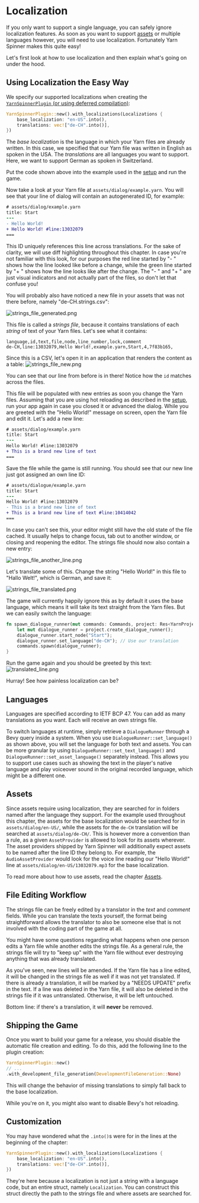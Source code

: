# Localization

If you only want to support a single language, you can safely ignore localization features.
As soon as you want to support [assets](assets.md) or multiple languages however, you will need to use localization.
Fortunately Yarn Spinner makes this quite easy!

Let's first look at how to use localization and then explain what's going on under the hood.

## Using Localization the Easy Way

We specify our supported localizations when creating the [`YarnSpinnerPlugin` (or using deferred compilation)](compiling_yarn_files.md):

```rust
YarnSpinnerPlugin::new().with_localizations(Localizations {
    base_localization: "en-US".into(),
    translations: vec!["de-CH".into()],
})
```

The *base localization* is the language in which your Yarn files are already written.
In this case, we specified that our Yarn file was written in English as spoken in the USA.
The *translations* are all languages you want to support. Here, we want to support German as spoken in Switzerland.

Put the code shown above into the example used in the [setup](setup.md) and run the game.

Now take a look at your Yarn file at `assets/dialog/example.yarn`.
You will see that your line of dialog will contain an autogenerated ID, for example:
```diff
# assets/dialog/example.yarn
title: Start
---
- Hello World!
+ Hello World! #line:13032079 
===
```
This ID uniquely references this line across translations.
For the sake of clarity, we will use diff highlighting throughout this chapter.
In case you're not familiar with this look, for our purposes the red line started by "- " shows how the line looked like before a change,
while the green line started by "+ " shows how the line looks like after the change. The "- " and "+ " are just visual indicators and not actually part
of the files, so don't let that confuse you!

You will probably also have noticed a new file in your assets that was not there before, namely "de-CH.strings.csv":

![strings_file_generated.png](strings_file_generated.png)

This file is called a *strings file*, because it contains translations of each *string* of text of your Yarn files.
Let's see what it contains:

```csv
language,id,text,file,node,line_number,lock,comment
de-CH,line:13032079,Hello World!,example.yarn,Start,4,7f83b165,
```

Since this is a CSV, let's open it in an application that renders the content as a table:
![strings_file_new.png](strings_file_new.png)

You can see that our line from before is in there! Notice how the `id` matches across the files.

This file will be populated with new entries as soon you change the Yarn files. Assuming that you
are using hot reloading as described in the [setup](setup.md), run your app again in case you closed it or advanced the dialog.
While you are greeted with the "Hello World!" message on screen, open the Yarn file and edit it. Let's add a new line:

```diff
# assets/dialog/example.yarn
title: Start
---
Hello World! #line:13032079 
+ This is a brand new line of text
===
```

Save the file while the game is still running. You should see that our new line just got assigned an own line ID:

```diff
# assets/dialogue/example.yarn
title: Start
---
Hello World! #line:13032079
- This is a brand new line of text
+ This is a brand new line of text #line:10414042 
===
```
In case you can't see this, your editor might still have the old state of the file cached. It usually helps to change focus, tab out to another window, or closing and reopening the editor.
The strings file should now also contain a new entry:

![strings_file_another_line.png](strings_file_another_line.png)

Let's translate some of this. Change the string "Hello World!" in this file to "Hallo Welt!", which is German, and save it:

![strings_file_translated.png](strings_file_translated.png)

The game will currently happily ignore this as by default it uses the base language, which means it will take
its text straight from the Yarn files. But we can easily switch the language:

```rust
fn spawn_dialogue_runner(mut commands: Commands, project: Res<YarnProject>) {
    let mut dialogue_runner = project.create_dialogue_runner();
    dialogue_runner.start_node("Start");
    dialogue_runner.set_language("de-CH"); // Use our translation
    commands.spawn(dialogue_runner);
}
```

Run the game again and you should be greeted by this text:
![translated_line.png](translated_line.png)

Hurray! See how painless localization can be?

## Languages

Languages are specified according to IETF BCP 47.
You can add as many translations as you want. Each will receive an own strings file.

To switch languages at runtime, simply retrieve a `DialogueRunner` through a Bevy query inside a system.
When you use `DialogueRunner::set_language()` as shown above, you will set the language for both text and assets.
You can be more granular by using `DialogueRunner::set_text_language()` and `DialogueRunner::set_asset_language()` separately instead.
This allows you to support use cases such as showing the text in the player's native language and play voiceover sound in the original recorded language, which might be a different one.

## Assets

Since assets require using localization, they are searched for in folders named after the language they support.
For the example used throughout this chapter, the assets for the base localization would be searched for in `assets/dialog/en-US/`, while the assets for the `de-CH`
translation will be searched at `assets/dialog/de-CH/`. This is however more a convention than a rule, as a given `AssetProvider` is allowed to look for its assets wherever.
The asset providers shipped by Yarn Spinner will additionally expect assets to be named after the line ID they belong to. For example, the `AudioAssetProvider` would look for the
voice line reading our "Hello World!" line at `assets/dialog/en-US/13032079.mp3` for the base localization.

To read more about how to use assets, read the chapter [Assets](./assets.md).

## File Editing Workflow

The strings file can be freely edited by a translator in the *text* and *comment* fields.
While you can translate the texts yourself, the format being straightforward allows the translator to also be someone else that is not involved with the coding part of the game at all.

You might have some questions regarding what happens when one person edits a Yarn file while another edits the strings file. As a general rule,
the strings file will try to "keep up" with the Yarn file without ever destroying anything that was already translated.

As you've seen, new lines will be amended. If the Yarn file has a line edited, it will be changed in the strings file as well if it was not yet translated.
If there is already a translation, it will be marked by a "NEEDS UPDATE" prefix in the text. If a line was deleted in the Yarn file, it will also be deleted
in the strings file if it was untranslated. Otherwise, it will be left untouched.

Bottom line: if there's a translation, it will **never** be removed.

## Shipping the Game

Once you want to build your game for a release, you should disable the automatic file creation and editing.
To do this, add the following line to the plugin creation:
```rust
YarnSpinnerPlugin::new()
// ...
.with_development_file_generation(DevelopmentFileGeneration::None)
```

This will change the behavior of missing translations to simply fall back to the base localization.

While you're on it, you might also want to disable Bevy's hot reloading.

## Customization

You may have wondered what the `.into()`s were for in the lines at the beginning of the chapter:

```rust
YarnSpinnerPlugin::new().with_localizations(Localizations {
    base_localization: "en-US".into(),
    translations: vec!["de-CH".into()],
})
```

They're here because a localization is not just a string with a language code, but an entire struct, namely `Localization`.
You can construct this struct directly the path to the strings file and where assets are searched for.

